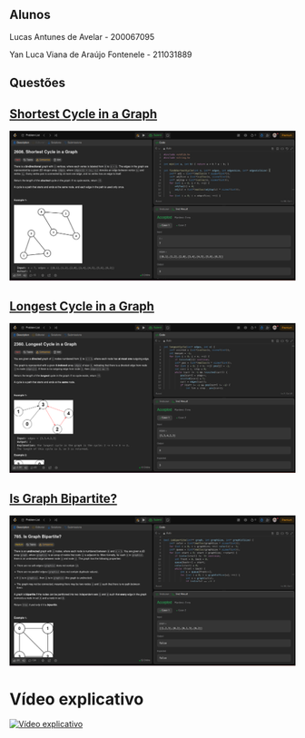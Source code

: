 ## Alunos
Lucas Antunes de Avelar - 200067095

Yan Luca Viana de Araújo Fontenele - 211031889
## Questões 

## [Shortest Cycle in a Graph](https://leetcode.com/problems/shortest-cycle-in-a-graph/description/)
![Exemplo 1](assets/shortest-cycle.png)


## [Longest Cycle in a Graph](https://leetcode.com/problems/longest-cycle-in-a-graph/description/)
![Exemplo](assets/longest-cycle.png)

## [Is Graph Bipartite?](https://leetcode.com/problems/is-graph-bipartite/description/)
![Exemplo](assets/graph-bipartite.png)



# Vídeo explicativo

[![Vídeo explicativo](https://img.youtube.com/vi/JdX1XPz5eO8/0.jpg)](https://youtu.be/JdX1XPz5eO8)